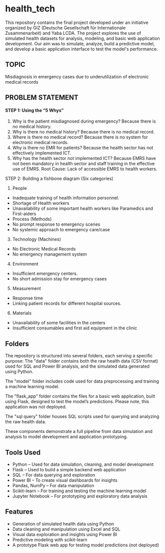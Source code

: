# health_tech
This repository contains the final project developed under an initiative organized by GIZ (Deutsche Gesellschaft für Internationale Zusammenarbeit) and Yaba LCDA. The project explores the use of simulated health datasets for analysis, modeling, and basic web application development. Our aim was to simulate, analyze, build a predictive model, and develop a basic application interface to test the model's performance.

## TOPIC 
Misdiagnosis in emergency cases due to underutilization of electronic medical records

## PROBLEM STATEMENT
#### STEP 1: Using the “5 Whys”
1. Why is the patient misdiagnosed during emergency? Because there is no medical history.
2. Why is there no medical history? Because there is no medical record.
3. Where is there no medical record? Because there is no system for electronic medical records.
4. Why is there no EMR for patients? Because the health sector has not effectively implemented ICT.
5. Why has the health sector not implemented ICT? Because EMRS have not been mandatory in health sector and staff training in the effective use of EMRS.
Root Cause: Lack of accessible EMRS to health workers.

STEP 2: Building a fishbone diagram (Six categories)
1. People
- Inadequate training of health information personnel.
- Shortage of Health workers
- Unavailability of some important health workers like Paramedics and First-aiders
- Process (Methods)
- No prompt response to emergency scenes
- No systemic approach to emergency care/case

3. Technology (Machines)
- No Electronic Medical Records
- No emergency management system

4. Environment
- Insufficient emergency centers.
- No short admission stay for emergency cases

5. Measurement
- Response time
- Linking patient records for different hospital sources.

6. Materials
- Unavailability of some facilities in the centers
- Insufficient consumables and first aid equipment in the clinic


## Folders
The repository is structured into several folders, each serving a specific purpose:
The "data" folder contains both the raw health data (CSV format) used for SQL and Power BI analysis, and the simulated data generated using Python.

The "model" folder includes code used for data preprocessing and training a machine learning model.

The "flask_app" folder contains the files for a basic web application, built using Flask, designed to test the model’s predictions. Please note, this application was not deployed.

The "sql query" folder houses SQL scripts used for querying and analyzing the raw health data.

These components demonstrate a full pipeline from data simulation and analysis to model development and application prototyping.

## Tools Used
- Python – Used for data simulation, cleaning, and model development
- Flask – Used to build a simple backend web application
- SQL – For data querying and exploration
- Power BI – To create visual dashboards for insights
- Pandas, NumPy – For data manipulation
- Scikit-learn – For training and testing the machine learning model
- Jupyter Notebook – For prototyping and exploratory data analysis

## Features
- Generation of simulated health data using Python
- Data cleaning and manipulation using Excel and SQL
- Visual data exploration and insights using Power BI
- Predictive modeling with scikit-learn
- A prototype Flask web app for testing model predictions (not deployed)